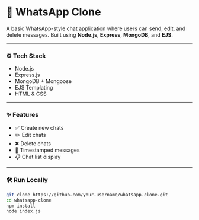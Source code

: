 # 💬 WhatsApp Clone

A basic WhatsApp-style chat application where users can send, edit, and delete messages. Built using **Node.js**, **Express**, **MongoDB**, and **EJS**.

---

### ⚙️ Tech Stack

- Node.js  
- Express.js  
- MongoDB + Mongoose  
- EJS Templating  
- HTML & CSS  

---

### ✨ Features

- ✅ Create new chats  
- ✏️ Edit chats  
- ❌ Delete chats  
- 📆 Timestamped messages  
- 📋 Chat list display  

---

### 🛠️ Run Locally

```bash
git clone https://github.com/your-username/whatsapp-clone.git
cd whatsapp-clone
npm install
node index.js
